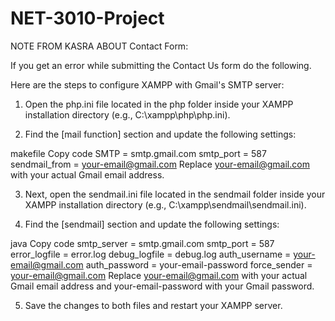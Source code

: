# NET-3010-Project

NOTE FROM KASRA ABOUT Contact Form:

If you get an error while submitting the Contact Us form do the following.

Here are the steps to configure XAMPP with Gmail's SMTP server:

1. Open the php.ini file located in the php folder inside your XAMPP installation directory (e.g., C:\xampp\php\php.ini).

2. Find the [mail function] section and update the following settings:

makefile Copy code SMTP = smtp.gmail.com smtp_port = 587 sendmail_from = your-email@gmail.com Replace your-email@gmail.com with your actual Gmail email address.

3. Next, open the sendmail.ini file located in the sendmail folder inside your XAMPP installation directory (e.g., C:\xampp\sendmail\sendmail.ini).

4. Find the [sendmail] section and update the following settings:

java Copy code smtp_server = smtp.gmail.com smtp_port = 587 error_logfile = error.log debug_logfile = debug.log auth_username = your-email@gmail.com auth_password = your-email-password force_sender = your-email@gmail.com Replace your-email@gmail.com with your actual Gmail email address and your-email-password with your Gmail password.

5. Save the changes to both files and restart your XAMPP server.
